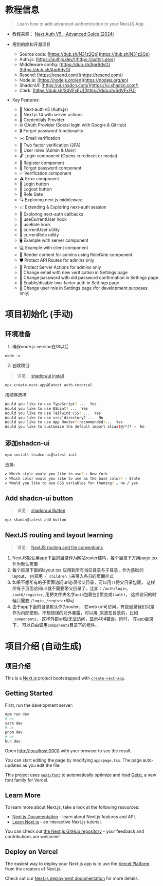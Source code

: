 # 教程信息

> Learn how to add advanced authentication to your NextJS App.

- 教程来源： [Next Auth V5 - Advanced Guide (2024)](https://www.youtube.com/watch?v=1MTyCvS05V4&list=LL)

- 用到的库和开源项目
  - Source code: [https://dub.sh/N31z2Qp](https://dub.sh/N31z2Qp)
  - Auth.js: [https://authjs.dev/](https://authjs.dev/)
  - Middleware config: [https://dub.sh/Apr6dvD](https://dub.sh/Apr6dvD)
  - Resend: [https://resend.com/](https://resend.com/)
  - Node.js: [https://nodejs.org/en](https://nodejs.org/en)
  - ShadcnUI: [https://ui.shadcn.com/](https://ui.shadcn.com/)
  - Clerk: [https://dub.sh/SdVFxFU](https://dub.sh/SdVFxFU)


- Key Features:
  - 🔐 Next-auth v5 (Auth.js)
  - 🚀 Next.js 14 with server actions
  - 🔑 Credentials Provider
  - 🌐 OAuth Provider (Social login with Google & GitHub)
  - 🔒 Forgot password functionality
  - ✉️ Email verification
  - 📱 Two factor verification (2FA)
  - 👥 User roles (Admin & User)
  - 🔓 Login component (Opens in redirect or modal)
  - 📝 Register component
  - 🤔 Forgot password component
  - ✅ Verification component
  - ⚠️ Error component
  - 🔘 Login button
  - 🚪 Logout button
  - 🚧 Role Gate
  - 🔍 Exploring next.js middleware
  - 📈 Extending & Exploring next-auth session
  - 🔄 Exploring next-auth callbacks
  - 👤 useCurrentUser hook
  - 🛂 useRole hook
  - 🧑 currentUser utility
  - 👮 currentRole utility
  - 🖥️ Example with server component
  - 💻 Example with client component
  - 👑 Render content for admins using RoleGate component
  - 🛡️ Protect API Routes for admins only
  - 🔐 Protect Server Actions for admins only
  - 📧 Change email with new verification in Settings page
  - 🔑 Change password with old password confirmation in Settings page
  - 🔔 Enable/disable two-factor auth in Settings page
  - 🔄 Change user role in Settings page (for development purposes only)



# 项目初始化 (手动)

## 环境准备
1. 确保node.js version在18以后

```node -v ```

2. 创建项目: 

> 详见： [shadcn/ui install](https://ui.shadcn.com/docs/installation/next)

```npx create-next-app@latest auth-tutorial```

按顺序选择:
```bash
Would you like to use TypeScript? ...  Yes
Would you like to use ESLint? ...  Yes
Would you like to use Tailwind CSS? ...  Yes
Would you like to use src/`directory? ...  No
Would you like to use App Router?(recommended)...  Yes
Would you like to customize the default import alias(@/*)? >  No
```

## 添加shadcn-ui

```bash
npm install shadcn-ui@latest init
``` 

选择:

```bash
✔ Which style would you like to use? › New York
✔ Which color would you like to use as the base color? › Slate
✔ Would you like to use CSS variables for theming? … no / yes
```


## Add shadcn-ui button

> 详见： [shadcn/ui Button](https://ui.shadcn.com/docs/components/button)

```bash
npx shadcn@latest add button
```


## NextJS routing and layout learning
> 详见： [NextJS routing and file conventions](https://nextjs.org/docs/app/building-your-application/routing#file-conventions)

1. NextJS默认用app下面的目录作为网站router结构，每个目录下方用page.tsx作为默认页面
2. 每个目录下面的layout.tsx 应用到所有当前目录与子目录，作为基础的layout， 内部用` { children }`来带入各自的页面样式
3. 如果不想所有的子页面访问url必须带父目录，可以用`()`将父目录包裹， 这样所有子页面访问url就不需要带父目录了。比如：`/auth/login`, `/auth/register`, 用把文件夹名字`auth`包裹在()里变成`(auth)`， 这样访问的时候只需要 `/login`, `/register`即可
4. 由于app下面的目录默认作为router， 在web url可访问，有些目录我们只是作为内部使用，不想错误的对外暴露，可以用`_`来放在目录前，比如`_components`， 这样外部url就无法访问，显示404错误。同时， 在app目录下， 可以自由调用`components`目录下的组件。



# 项目介绍 (自动生成)

## 项目介绍

This is a [Next.js](https://nextjs.org) project bootstrapped with [`create-next-app`](https://nextjs.org/docs/app/api-reference/cli/create-next-app).

## Getting Started

First, run the development server:

```bash
npm run dev
# or
yarn dev
# or
pnpm dev
# or
bun dev
```

Open [http://localhost:3000](http://localhost:3000) with your browser to see the result.

You can start editing the page by modifying `app/page.tsx`. The page auto-updates as you edit the file.

This project uses [`next/font`](https://nextjs.org/docs/app/building-your-application/optimizing/fonts) to automatically optimize and load [Geist](https://vercel.com/font), a new font family for Vercel.

## Learn More

To learn more about Next.js, take a look at the following resources:

- [Next.js Documentation](https://nextjs.org/docs) - learn about Next.js features and API.
- [Learn Next.js](https://nextjs.org/learn) - an interactive Next.js tutorial.

You can check out [the Next.js GitHub repository](https://github.com/vercel/next.js) - your feedback and contributions are welcome!

## Deploy on Vercel

The easiest way to deploy your Next.js app is to use the [Vercel Platform](https://vercel.com/new?utm_medium=default-template&filter=next.js&utm_source=create-next-app&utm_campaign=create-next-app-readme) from the creators of Next.js.

Check out our [Next.js deployment documentation](https://nextjs.org/docs/app/building-your-application/deploying) for more details.
